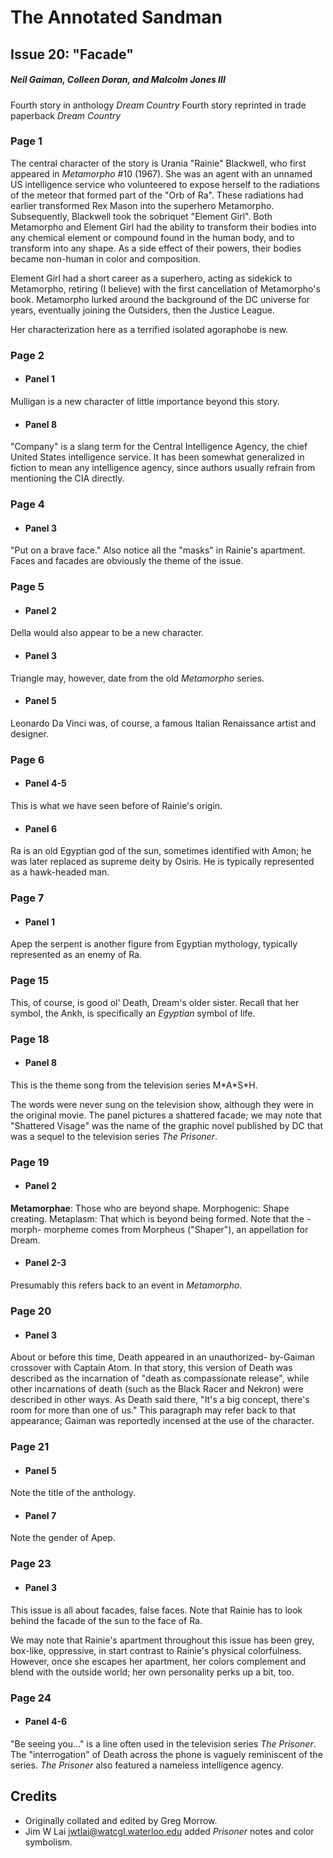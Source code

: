 # The Annotated Sandman

## Issue 20: "Facade"

##### Neil Gaiman, Colleen Doran, and Malcolm Jones III

Fourth story in anthology _Dream Country_
Fourth story reprinted in trade paperback _Dream Country_

### Page 1

The central character of the story is Urania "Rainie" Blackwell, who first appeared in _Metamorpho_ #10 (1967). She was an agent with an unnamed US intelligence service who volunteered to expose herself to the radiations of the meteor that formed part of the "Orb of Ra". These radiations had earlier transformed Rex Mason into the superhero Metamorpho. Subsequently, Blackwell took the sobriquet "Element Girl". Both Metamorpho and Element Girl had the ability to transform their bodies into any chemical element or compound found in the human body, and to transform into any shape. As a side effect of their powers, their bodies became non-human in color and composition.

Element Girl had a short career as a superhero, acting as sidekick to Metamorpho, retiring (I believe) with the first cancellation of Metamorpho's book. Metamorpho lurked around the background of the DC universe for years, eventually joining the Outsiders, then the Justice League.

Her characterization here as a terrified isolated agoraphobe is new.

### Page 2

- #### Panel 1

Mulligan is a new character of little importance beyond this story.

- #### Panel 8

"Company" is a slang term for the Central Intelligence Agency, the chief United States intelligence service. It has been somewhat generalized in fiction to mean any intelligence agency, since authors usually refrain from mentioning the CIA directly.

### Page 4

- #### Panel 3

"Put on a brave face." Also notice all the "masks" in Rainie's apartment. Faces and facades are obviously the theme of the issue.

### Page 5

- #### Panel 2

Della would also appear to be a new character.

- #### Panel 3

Triangle may, however, date from the old _Metamorpho_ series.

- #### Panel 5

Leonardo Da Vinci was, of course, a famous Italian Renaissance artist and designer.

### Page 6

- #### Panel 4-5

This is what we have seen before of Rainie's origin.

- #### Panel 6

Ra is an old Egyptian god of the sun, sometimes identified with Amon; he was later replaced as supreme deity by Osiris. He is typically represented as a hawk-headed man.

### Page 7

- #### Panel 1

Apep the serpent is another figure from Egyptian mythology, typically represented as an enemy of Ra.

### Page 15

This, of course, is good ol' Death, Dream's older sister. Recall that her symbol, the Ankh, is specifically an _Egyptian_ symbol of life.

### Page 18

- #### Panel 8

This is the theme song from the television series M\*A\*S\*H.

The words were never sung on the television show, although they were in the original movie. The panel pictures a shattered facade; we may note that "Shattered Visage" was the name of the graphic novel published by DC that was a sequel to the television series _The Prisoner_.

### Page 19

- #### Panel 2

**Metamorphae**: Those who are beyond shape. Morphogenic:
Shape creating. Metaplasm: That which is beyond being formed. Note that the -morph- morpheme comes from Morpheus ("Shaper"), an appellation for Dream.

- #### Panel 2-3

Presumably this refers back to an event in _Metamorpho_.

### Page 20

- #### Panel 3

About or before this time, Death appeared in an unauthorized- by-Gaiman crossover with Captain Atom. In that story, this version of Death was described as the incarnation of "death as compassionate release", while other incarnations of death (such as the Black Racer and Nekron) were described in other ways. As Death said there, "It's a big concept, there's room for more than one of us." This paragraph may refer back to that appearance; Gaiman was reportedly incensed at the use of the character.

### Page 21

- #### Panel 5

Note the title of the anthology.

- #### Panel 7

Note the gender of Apep.

### Page 23

- #### Panel 3

This issue is all about facades, false faces. Note that Rainie has to look behind the facade of the sun to the face of Ra.

We may note that Rainie's apartment throughout this issue has been grey, box-like, oppressive, in start contrast to Rainie's physical colorfulness. However, once she escapes her apartment, her colors complement and blend with the outside world; her own personality perks up a bit, too.

### Page 24

- #### Panel 4-6

"Be seeing you..." is a line often used in the television series _The Prisoner_. The "interrogation" of Death across the phone is vaguely reminiscent of the series. _The Prisoner_ also featured a nameless intelligence agency.

## Credits

- Originally collated and edited by Greg Morrow.
- Jim W Lai <jwtlai@watcgl.waterloo.edu> added _Prisoner_ notes and color
  symbolism.
